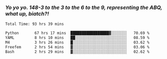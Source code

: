 ### ***Yo yo yo. 148-3 to the 3 to the 6 to the 9, representing the ABQ, what up, biatch?!***

<!--START_SECTION:waka-->

```txt
Total Time: 93 hrs 39 mins

Python       67 hrs 17 mins  █████████████████▓░░░░░░░   70.69 %
YAML         8 hrs 10 mins   ██░░░░░░░░░░░░░░░░░░░░░░░   08.59 %
M4           3 hrs 26 mins   █░░░░░░░░░░░░░░░░░░░░░░░░   03.62 %
Freefem      2 hrs 54 mins   ▓░░░░░░░░░░░░░░░░░░░░░░░░   03.06 %
Bash         2 hrs 29 mins   ▓░░░░░░░░░░░░░░░░░░░░░░░░   02.62 %
```

<!--END_SECTION:waka-->

<!--
**AJMC2002/AJMC2002** is a ✨ _special_ ✨ repository because its `README.md` (this file) appears on your GitHub profile.

Here are some ideas to get you started:

- 🔭 I’m currently working on ...
- 🌱 I’m currently learning ...
- 👯 I’m looking to collaborate on ...
- 🤔 I’m looking for help with ...
- 💬 Ask me about ...
- 📫 How to reach me: ...
- 😄 Pronouns: ...
- ⚡ Fun fact: ...
-->
